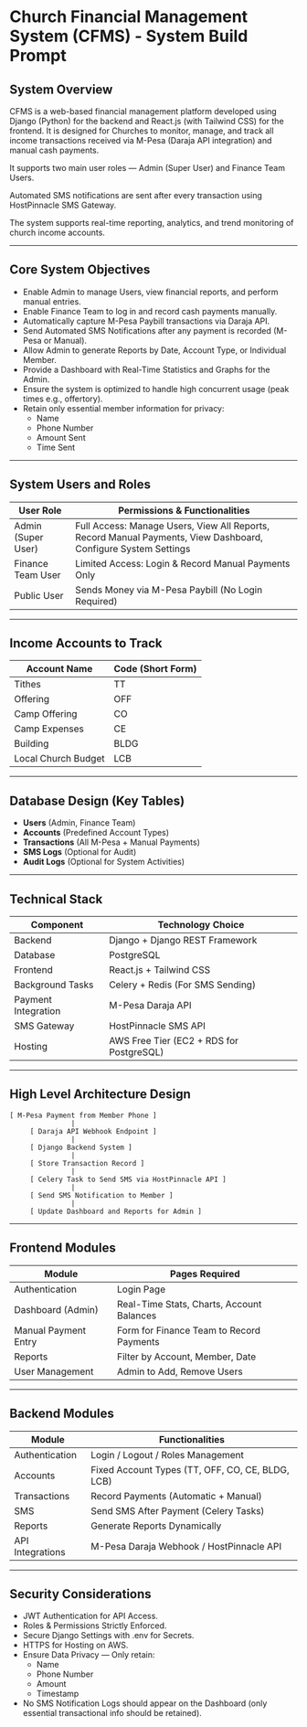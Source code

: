 # Church Financial Management System (CFMS) - System Build Prompt

## System Overview
CFMS is a web-based financial management platform developed using Django (Python) for the backend and React.js (with Tailwind CSS) for the frontend. It is designed for Churches to monitor, manage, and track all income transactions received via M-Pesa (Daraja API integration) and manual cash payments.

It supports two main user roles — Admin (Super User) and Finance Team Users.

Automated SMS notifications are sent after every transaction using HostPinnacle SMS Gateway.

The system supports real-time reporting, analytics, and trend monitoring of church income accounts.

---

## Core System Objectives
- Enable Admin to manage Users, view financial reports, and perform manual entries.
- Enable Finance Team to log in and record cash payments manually.
- Automatically capture M-Pesa Paybill transactions via Daraja API.
- Send Automated SMS Notifications after any payment is recorded (M-Pesa or Manual).
- Allow Admin to generate Reports by Date, Account Type, or Individual Member.
- Provide a Dashboard with Real-Time Statistics and Graphs for the Admin.
- Ensure the system is optimized to handle high concurrent usage (peak times e.g., offertory).
- Retain only essential member information for privacy:
  - Name
  - Phone Number
  - Amount Sent
  - Time Sent

---

## System Users and Roles

| User Role          | Permissions & Functionalities                                      |
|--------------------|-------------------------------------------------------------------|
| Admin (Super User) | Full Access: Manage Users, View All Reports, Record Manual Payments, View Dashboard, Configure System Settings |
| Finance Team User  | Limited Access: Login & Record Manual Payments Only               |
| Public User        | Sends Money via M-Pesa Paybill (No Login Required)                |

---

## Income Accounts to Track

| Account Name       | Code (Short Form) |
|--------------------|-------------------|
| Tithes             | TT                |
| Offering           | OFF               |
| Camp Offering      | CO                |
| Camp Expenses      | CE                |
| Building           | BLDG              |
| Local Church Budget| LCB               |

---

## Database Design (Key Tables)
- **Users** (Admin, Finance Team)
- **Accounts** (Predefined Account Types)
- **Transactions** (All M-Pesa + Manual Payments)
- **SMS Logs** (Optional for Audit)
- **Audit Logs** (Optional for System Activities)

---

## Technical Stack

| Component         | Technology Choice                  |
|-------------------|----------------------------------|
| Backend           | Django + Django REST Framework   |
| Database          | PostgreSQL                       |
| Frontend          | React.js + Tailwind CSS          |
| Background Tasks  | Celery + Redis (For SMS Sending) |
| Payment Integration| M-Pesa Daraja API                |
| SMS Gateway       | HostPinnacle SMS API             |
| Hosting           | AWS Free Tier (EC2 + RDS for PostgreSQL) |

---

## High Level Architecture Design

```
[ M-Pesa Payment from Member Phone ]
               |
     [ Daraja API Webhook Endpoint ]
               |
     [ Django Backend System ]
               |
     [ Store Transaction Record ]
               |
     [ Celery Task to Send SMS via HostPinnacle API ]
               |
     [ Send SMS Notification to Member ]
               |
     [ Update Dashboard and Reports for Admin ]
```

---

## Frontend Modules

| Module               | Pages Required                          |
|----------------------|---------------------------------------|
| Authentication       | Login Page                            |
| Dashboard (Admin)    | Real-Time Stats, Charts, Account Balances |
| Manual Payment Entry | Form for Finance Team to Record Payments |
| Reports              | Filter by Account, Member, Date       |
| User Management      | Admin to Add, Remove Users             |

---

## Backend Modules

| Module             | Functionalities                                  |
|--------------------|------------------------------------------------|
| Authentication     | Login / Logout / Roles Management                |
| Accounts           | Fixed Account Types (TT, OFF, CO, CE, BLDG, LCB)|
| Transactions       | Record Payments (Automatic + Manual)             |
| SMS                | Send SMS After Payment (Celery Tasks)            |
| Reports            | Generate Reports Dynamically                       |
| API Integrations   | M-Pesa Daraja Webhook / HostPinnacle API          |

---

## Security Considerations
- JWT Authentication for API Access.
- Roles & Permissions Strictly Enforced.
- Secure Django Settings with .env for Secrets.
- HTTPS for Hosting on AWS.
- Ensure Data Privacy — Only retain:
  - Name
  - Phone Number
  - Amount
  - Timestamp
- No SMS Notification Logs should appear on the Dashboard (only essential transactional info should be retained).
